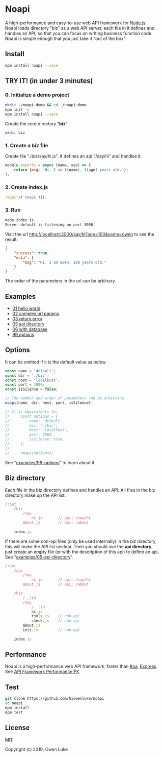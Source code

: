 
# Noapi

A high-performance and easy-to-use web API framework for [Node.js](https://nodejs.org). Noapi loads directory "biz" as a web API server, each file in it defines and handles an API, so that you can focus on writing business function code. Noapi is simple enough that you just take it "out of the box".

## Install

```sh
npm install noapi --save
```

## TRY IT! (in under 3 minutes)

### 0. Initialize a demo project

```sh
mkdir ./noapi-demo && cd ./noapi-demo
npm init -y
npm install noapi --save
```

Create the core directory "**biz**"

```sh
mkdir biz
```

### 1. Create a biz file

Create file "./biz/say/hi.js". It defines an api "/say/hi" and handles it. 

```js
module.exports = async (name, age) => {
    return {msg: `Hi, I am ${name}, ${age} years old.`};
};
```

### 2. Create index.js

```js
require('noapi')();
```

### 3. Run

```sh
node index.js
Server default is listening on port 3000
```

Visit the url [http://localhost:3000/say/hi?age=100&name=owen]() to see the result:

```json
{
    "success": true,
    "data": {
        "msg": "Hi, I am owen, 100 years old."
    }
}
```

The order of the parameters in the url can be arbitrary.

## Examples

* [01 hello world](./examples/01-hello-world)
* [02 complex url params](./examples/02-complex-url-params)
* [03 return error](./examples/03-return-error)
* [05 api directory](./examples/05-api-directory)
* [06 with database](./examples/06-with-database)
* [99 options](./examples/99-options)

## Options

It can be omitted if it is the default value as below. 

```js
const name = 'default';
const dir = './biz';
const host = 'localhost';
const port = 3000; 
const isSilence = false;

// The number and order of parameters can be arbitrary
noapi(name, dir, host, port, isSilence);

// It is equivalents to:
//     const options = {
//         name: 'default',
//         dir: './biz',
//         host: 'localhost',
//         port: 3000,
//         isSilence: true,
//     };
//
//     noapi(options);
```

See "[examples/99-options](./examples/99-options)" to learn about it.

## Biz directory

Each file in the biz directory defines and handles an API. All files in the biz directory make up the API list.

```js
/root
    /biz
        /say
            hi.js       // api: /say/hi
        about.js        // api: /about
     
    index.js    
```

If there are some non-api files (only be used internally) in the biz directory, this will make the API list unclear. Then you should use the **api directory**, just create an empty file (or with the description of this api) to define an api. See "[examples/05-api-directory](./examples/05-api-directory)".

```js
/root
    /api
        /say
            hi.js       // api: /say/hi
        about.js        // api: /about

    /biz
        /__lib
        /say
            /__lib
            hi.js   
            tools.js    // non-api
            check.js    // non-api
        about.js       
        init.js         // non-api
        
    index.js
```

## Performance

Noapi is a high-performance web API framework, faster than [Koa](https://github.com/koajs/koa), [Express](https://github.com/expressjs/express). See [API Framework Performance PK](https://github.com/hiowenluke/api-frameworks-performance-pk)

## Test

```sh
git clone https://github.com/hiowenluke/noapi
cd noapi
npm install
npm test
```

## License

[MIT](LICENSE)

Copyright (c) 2019, Owen Luke
